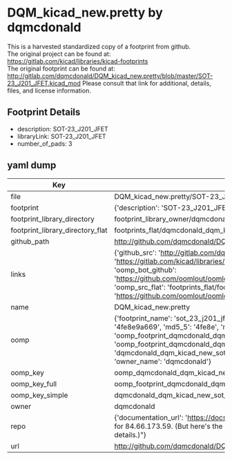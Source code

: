 # DQM_kicad_new.pretty by dqmcdonald  
This is a harvested standardized copy of a footprint from github.  
The original project can be found at:  
https://gitlab.com/kicad/libraries/kicad-footprints  
The original footprint can be found at:
http://gitlab.com/dqmcdonald/DQM_kicad_new.pretty/blob/master/SOT-23_J201_JFET.kicad_mod
Please consult that link for additional, details, files, and license information.  
## Footprint Details
* description: SOT-23_J201_JFET  
* libraryLink: SOT-23_J201_JFET  
* number_of_pads: 3  
## yaml dump  
| Key | Value |  
| --- | --- |  
| file | DQM_kicad_new.pretty/SOT-23_J201_JFET.kicad_mod |  
| footprint | {'description': 'SOT-23_J201_JFET', 'libraryLink': 'SOT-23_J201_JFET', 'number_of_pads': 3} |  
| footprint_library_directory | footprint_library_owner/dqmcdonald_DQM_kicad_new.pretty |  
| footprint_library_directory_flat | footprints_flat/dqmcdonald_dqm_kicad_new_sot_23_j201_jfet/working |  
| github_path | http://github.com/dqmcdonald/DQM_kicad_new.pretty/blob/master/SOT-23_J201_JFET.kicad_mod |  
| links | {'github_src': 'http://gitlab.com/dqmcdonald/DQM_kicad_new.pretty/blob/master/SOT-23_J201_JFET.kicad_mod', 'github_src_repo': 'https://gitlab.com/kicad/libraries/kicad-footprints', 'oomp_bot': 'footprints/dqmcdonald_dqm_kicad_new_sot_23_j201_jfet/working', 'oomp_bot_github': 'https://github.com/oomlout/oomlout_oomp_footprint_bot/tree/main/footprints/dqmcdonald_dqm_kicad_new_sot_23_j201_jfet/working', 'oomp_src_flat': 'footprints_flat/footprints_flat/dqmcdonald_dqm_kicad_new_sot_23_j201_jfet/working', 'oomp_src_flat_github': 'https://github.com/oomlout/oomlout_oomp_footprint_src/tree/main/footprints_flat/dqmcdonald_dqm_kicad_new_sot_23_j201_jfet/working'} |  
| name | DQM_kicad_new.pretty |  
| oomp | {'footprint_name': 'sot_23_j201_jfet', 'library_name': 'dqm_kicad_new', 'md5': '4fe8e9a6697721d65699aca5c6b1bf45', 'md5_10': '4fe8e9a669', 'md5_5': '4fe8e', 'md5_6': '4fe8e9', 'oomp_key': 'oomp_dqmcdonald_dqm_kicad_new_sot_23_j201_jfet', 'oomp_key_extra': 'oomp_footprint_dqmcdonald_dqm_kicad_new_sot_23_j201_jfet', 'oomp_key_full': 'oomp_footprint_dqmcdonald_dqm_kicad_new_sot_23_j201_jfet_4fe8e9', 'oomp_key_simple': 'dqmcdonald_dqm_kicad_new_sot_23_j201_jfet', 'original_filename': 'DQM_kicad_new.pretty/SOT-23_J201_JFET.kicad_mod', 'owner_name': 'dqmcdonald'} |  
| oomp_key | oomp_dqmcdonald_dqm_kicad_new_sot_23_j201_jfet |  
| oomp_key_full | oomp_footprint_dqmcdonald_dqm_kicad_new_sot_23_j201_jfet |  
| oomp_key_simple | dqmcdonald_dqm_kicad_new_sot_23_j201_jfet |  
| owner | dqmcdonald |  
| repo | {'documentation_url': 'https://docs.github.com/rest/overview/resources-in-the-rest-api#rate-limiting', 'message': "API rate limit exceeded for 84.66.173.59. (But here's the good news: Authenticated requests get a higher rate limit. Check out the documentation for more details.)"} |  
| url | http://github.com/dqmcdonald/DQM_kicad_new.pretty |  


